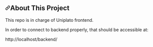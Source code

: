<!DOCTYPE html>
<html lang="en">
 

  <body class="logged-out env-production page-responsive page-blob">
    
  <div id="readme" class="Box-body readme blob js-code-block-container p-5 p-xl-6 gist-border-0">

<h2><a class="anchor" aria-hidden="true" href="#about-this project"><svg class="octicon octicon-link" viewBox="0 0 16 16" version="1.1" width="16" height="16" aria-hidden="true"><path fill-rule="evenodd" d="M7.775 3.275a.75.75 0 001.06 1.06l1.25-1.25a2 2 0 112.83 2.83l-2.5 2.5a2 2 0 01-2.83 0 .75.75 0 00-1.06 1.06 3.5 3.5 0 004.95 0l2.5-2.5a3.5 3.5 0 00-4.95-4.95l-1.25 1.25zm-4.69 9.64a2 2 0 010-2.83l2.5-2.5a2 2 0 012.83 0 .75.75 0 001.06-1.06 3.5 3.5 0 00-4.95 0l-2.5 2.5a3.5 3.5 0 004.95 4.95l1.25-1.25a.75.75 0 00-1.06-1.06l-1.25 1.25a2 2 0 01-2.83 0z"></path></svg></a>About This Project</h2>
<p>This repo is in charge of Uniplato frontend. </p>
<p>In order to connect to backend properly, that should be accessible at: </p>
<p>http://localhost/backend/</p>

</div>
  </body>
</html>

